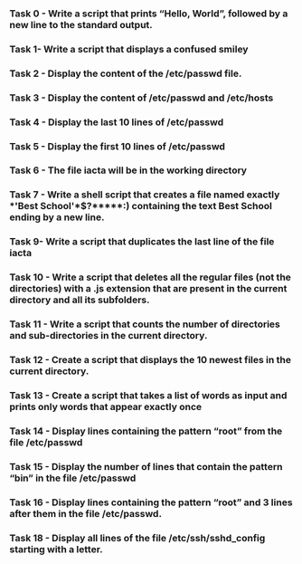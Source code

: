 ### Task 0 - Write a script that prints “Hello, World”, followed by a new line to the standard output.
### Task 1- Write a script that displays a confused smiley
### Task 2 - Display the content of the /etc/passwd file.
### Task 3 - Display the content of /etc/passwd and /etc/hosts
### Task 4 - Display the last 10 lines of /etc/passwd
 ### Task 5 - Display the first 10 lines of /etc/passwd
### Task 6 - The file iacta will be in the working directory
### Task 7 -  Write a shell script that creates a file named exactly \*\'Best School\'\*$\?\*\*\*\*\*:) containing the text Best School ending by a new line.
### Task 9- Write a script that duplicates the last line of the file iacta
### Task 10 - Write a script that deletes all the regular files (not the directories) with a .js extension that are present in the current directory and all its subfolders.
### Task 11 - Write a script that counts the number of directories and sub-directories in the current directory.
 ### Task 12 - Create a script that displays the 10 newest files in the current directory.
### Task 13 - Create a script that takes a list of words as input and prints only words that appear exactly once
### Task 14 - Display lines containing the pattern “root” from the file /etc/passwd
### Task 15 - Display the number of lines that contain the pattern “bin” in the file /etc/passwd
### Task 16 - Display lines containing the pattern “root” and 3 lines after them in the file /etc/passwd.
### Task 18 - Display all lines of the file /etc/ssh/sshd_config starting with a letter.
